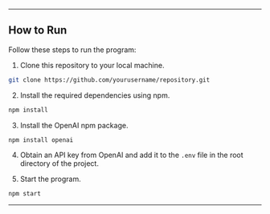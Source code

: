 
---

## How to Run

Follow these steps to run the program:

1. Clone this repository to your local machine.
   
```bash
git clone https://github.com/yourusername/repository.git
```

2. Install the required dependencies using npm.

```bash
npm install
```

3. Install the OpenAI npm package.

```bash
npm install openai
```

4. Obtain an API key from OpenAI and add it to the `.env` file in the root directory of the project.

5. Start the program.

```bash
npm start
```


---

